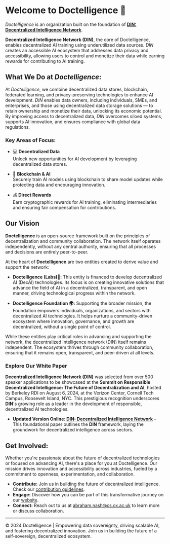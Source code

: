# Welcome to Doctelligence 🚀

*Doctelligence* is an organization built on the foundation of **[DIN: Decentralized Intelligence Network](https://arxiv.org/abs/2407.02461)**.

**Decentralized Intelligence Network (DIN)**, the core of Doctelligence, enables decentralized AI training using underutilized data sources. _DIN_ creates an accessible AI ecosystem that addresses data privacy and accessibility, allowing users to control and monetize their data while earning rewards for contributing to AI training.

## What We Do at *Doctelligence*:

At *Doctelligence*, we combine decentralized data stores, blockchain, federated learning, and privacy-preserving technologies to enhance AI development. _DIN_ enables data owners, including individuals, SMEs, and enterprises, and those using decentralized data storage solutions — to retain ownership and monetize their data, unlocking its economic potential. By improving access to decentralized data, _DIN_ overcomes siloed systems, supports AI innovation, and ensures compliance with global data regulations.

### Key Areas of Focus:

- 💻 **Decentralized Data**  
  Unlock new opportunities for AI development by leveraging decentralized data stores.

- 🤖 **Blockchain & AI**  
  Securely train AI models using blockchain to share model updates while protecting data and encouraging innovation.

- 💰 **Direct Rewards**  
  Earn cryptographic rewards for AI training, eliminating intermediaries and ensuring fair compensation for contributions.

## Our Vision

**Doctelligence** is an open-source framework built on the principles of decentralization and community collaboration. The network itself operates independently, without any central authority, ensuring that all processes and decisions are entirely peer-to-peer.

At the heart of **Doctelligence** are two entities created to derive value and support the network:

- **Doctelligence (Labs)🔬:** This entity is financed to develop decentralized AI (DecAI) technologies. Its focus is on creating innovative solutions that advance the field of AI in a decentralized, transparent, and open manner, driving technological progress within the network.

- **Doctelligence Foundation 🌍:** Supporting the broader mission, the Foundation empowers individuals, organizations, and sectors with decentralized AI technologies. It helps nurture a community-driven ecosystem where innovation, governance, and growth are decentralized, without a single point of control.

While these entities play critical roles in advancing and supporting the network, the decentralized intelligence network (DIN) itself remains independent. The ecosystem thrives through community collaboration, ensuring that it remains open, transparent, and peer-driven at all levels.

### Explore Our White Paper

**Decentralized Intelligence Network (DIN)** was selected from over 500 speaker applications to be showcased at the **Summit on Responsible Decentralized Intelligence: The Future of Decentralization and AI**, hosted by Berkeley RDI on August 6, 2024, at the Verizon Center, Cornell Tech Campus, Roosevelt Island, NYC. This prestigious recognition underscores **DIN**'s growing role as a leader in the development of responsible, decentralized AI technologies.

- **Updated Version Online**: [**DIN: Decentralized Intelligence Network**](https://github.com/Doctelligence/White-Paper/blob/main/Decentralized%20Intelligence%20Network%20(DIN).pdf) – This foundational paper outlines the **DIN** framework, laying the groundwork for decentralized intelligence across sectors.

## Get Involved:

Whether you're passionate about the future of decentralized technologies or focused on advancing AI, there's a place for you at Doctelligence. Our mission drives innovation and accessibility across industries, fueled by a commitment to openness, experimentation, and collaboration.

- **Contribute:** Join us in building the future of decentralized intelligence. Check our [contribution guidelines](https://github.com/Doctelligence/DIN-Protocol-Proposals-DPP).
- **Engage:** Discover how you can be part of this transformative journey on our [website](https://doctelligence.github.io).
- **Connect:** Reach out to us at [abraham.nash@cs.ox.ac.uk](mailto:abraham.nash@cs.ox.ac.uk) to learn more or discuss collaboration.

---

© 2024 Doctelligence | Empowering data sovereignty, driving scalable AI, and fostering decentralized innovation. Join us in building the future of a self-sovereign, decentralized ecosystem.
